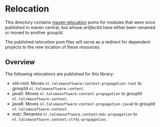 # Relocation

This directory contains [maven relocation](https://maven.apache.org/guides/mini/guide-relocation.html) poms
for modules that were once published in maven central, 
but whose _artifactId_ have either been renamed or moved to another _groupId_.

The published _relocation_ pom files will serve as a redirect for dependent
projects to the new location of these resources.

## Overview

The following relocations are published for this library:
- old-root: Moves `nl.talsmasoftware:context-propagation-root` to groupId `nl.talsmasoftware.context`.
- java5: Moves `nl.talsmasoftware:context-propagation` to groupId `nl.talsmasoftware.context`.
- java8: Moves `nl.talsmasoftware:context-propagation-java8` to groupId `nl.talsmasoftware.context`.
- mdc: Renames `nl.talsmasoftware.context:mdc-propagation` to `nl.talsmasoftware.context:slf4j-propagation`.
